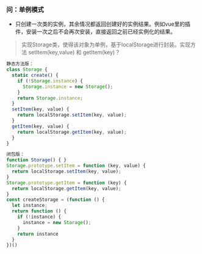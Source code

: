 ### 问：单例模式
- 只创建一次类的实例，其余情况都返回创建好的实例结果。例如vue里的插件，安装一次之后不会再次安装，直接返回之前已经实例化的结果。
  
> 实现Storage类，使得该对象为单例，基于localStorage进行封装。实现方法 setItem(key,value) 和 getItem(key)？

```js
静态方法版：
class Storage {
  static create() {
    if (!Storage.instance) {
      Storage.instance = new Storage();
    }
    return Storage.instance;
  }
  setItem(key, value) {
    return localStorage.setItem(key, value);
  }
  getItem(key, value) {
    return localStorage.getItem(key, value);
  }
}

闭包版：
function Storage() { }
Storage.prototype.setItem = function (key, value) {
  return localStorage.setItem(key, value);
}
Storage.prototype.getItem = function (key) {
  return localStorage.getItem(key, value);
}
const createStorage = (function () {
  let instance;
  return function () {
    if (!instance) {
      instance = new Storage();
    }
    return instance
  }
})()

```